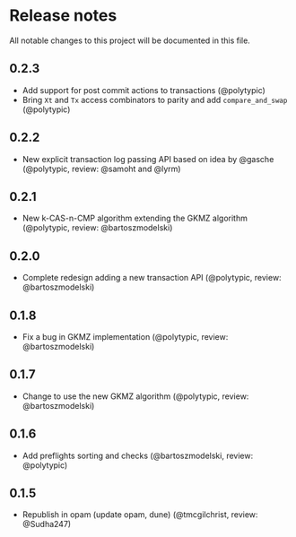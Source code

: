 # Release notes

All notable changes to this project will be documented in this file.

## 0.2.3

* Add support for post commit actions to transactions (@polytypic)
* Bring `Xt` and `Tx` access combinators to parity and add `compare_and_swap` (@polytypic)

## 0.2.2

* New explicit transaction log passing API based on idea by @gasche (@polytypic, review: @samoht and @lyrm)

## 0.2.1

* New k-CAS-n-CMP algorithm extending the GKMZ algorithm (@polytypic, review: @bartoszmodelski)

## 0.2.0

* Complete redesign adding a new transaction API (@polytypic, review: @bartoszmodelski)

## 0.1.8

* Fix a bug in GKMZ implementation (@polytypic, review: @bartoszmodelski)

## 0.1.7

* Change to use the new GKMZ algorithm (@polytypic, review: @bartoszmodelski)

## 0.1.6

* Add preflights sorting and checks (@bartoszmodelski, review: @polytypic)

## 0.1.5

* Republish in opam (update opam, dune) (@tmcgilchrist, review: @Sudha247)
